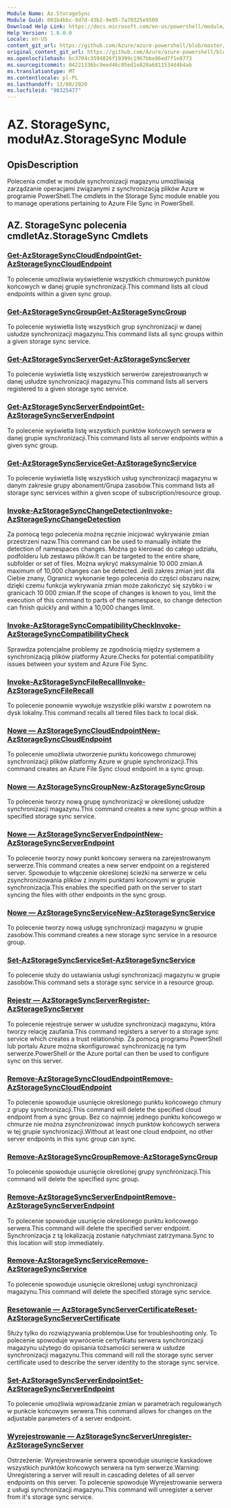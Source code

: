 ```yaml
---
Module Name: Az.StorageSync
Module Guid: 001b4bbc-9d7d-43b2-9e95-7a70325e9509
Download Help Link: https://docs.microsoft.com/en-us/powershell/module/az.storagesync
Help Version: 1.0.0.0
Locale: en-US
content_git_url: https://github.com/Azure/azure-powershell/blob/master/src/StorageSync/StorageSync/help/Az.StorageSync.md
original_content_git_url: https://github.com/Azure/azure-powershell/blob/master/src/StorageSync/StorageSync/help/Az.StorageSync.md
ms.openlocfilehash: bc3704c3594826f19399c1967bbe86ed7f1e8773
ms.sourcegitcommit: 04221336bc9eed46c05ed1e828a6811534d4b4ab
ms.translationtype: MT
ms.contentlocale: pl-PL
ms.lasthandoff: 12/08/2020
ms.locfileid: "98325477"
---
```

# <span data-ttu-id="5faae-101">AZ. StorageSync, moduł</span><span class="sxs-lookup"><span data-stu-id="5faae-101">Az.StorageSync Module</span></span>
## <span data-ttu-id="5faae-102">Opis</span><span class="sxs-lookup"><span data-stu-id="5faae-102">Description</span></span>
<span data-ttu-id="5faae-103">Polecenia cmdlet w module synchronizacji magazynu umożliwiają zarządzanie operacjami związanymi z synchronizacją plików Azure w programie PowerShell.</span><span class="sxs-lookup"><span data-stu-id="5faae-103">The cmdlets in the Storage Sync module enable you to manage operations pertaining to Azure File Sync in PowerShell.</span></span>

## <span data-ttu-id="5faae-104">AZ. StorageSync polecenia cmdlet</span><span class="sxs-lookup"><span data-stu-id="5faae-104">Az.StorageSync Cmdlets</span></span>
### [<span data-ttu-id="5faae-105">Get-AzStorageSyncCloudEndpoint</span><span class="sxs-lookup"><span data-stu-id="5faae-105">Get-AzStorageSyncCloudEndpoint</span></span>](Get-AzStorageSyncCloudEndpoint.md)
<span data-ttu-id="5faae-106">To polecenie umożliwia wyświetlenie wszystkich chmurowych punktów końcowych w danej grupie synchronizacji.</span><span class="sxs-lookup"><span data-stu-id="5faae-106">This command lists all cloud endpoints within a given sync group.</span></span>

### [<span data-ttu-id="5faae-107">Get-AzStorageSyncGroup</span><span class="sxs-lookup"><span data-stu-id="5faae-107">Get-AzStorageSyncGroup</span></span>](Get-AzStorageSyncGroup.md)
<span data-ttu-id="5faae-108">To polecenie wyświetla listę wszystkich grup synchronizacji w danej usłudze synchronizacji magazynu.</span><span class="sxs-lookup"><span data-stu-id="5faae-108">This command lists all sync groups within a given storage sync service.</span></span>

### [<span data-ttu-id="5faae-109">Get-AzStorageSyncServer</span><span class="sxs-lookup"><span data-stu-id="5faae-109">Get-AzStorageSyncServer</span></span>](Get-AzStorageSyncServer.md)
<span data-ttu-id="5faae-110">To polecenie wyświetla listę wszystkich serwerów zarejestrowanych w danej usłudze synchronizacji magazynu.</span><span class="sxs-lookup"><span data-stu-id="5faae-110">This command lists all servers registered to a given storage sync service.</span></span>

### [<span data-ttu-id="5faae-111">Get-AzStorageSyncServerEndpoint</span><span class="sxs-lookup"><span data-stu-id="5faae-111">Get-AzStorageSyncServerEndpoint</span></span>](Get-AzStorageSyncServerEndpoint.md)
<span data-ttu-id="5faae-112">To polecenie wyświetla listę wszystkich punktów końcowych serwera w danej grupie synchronizacji.</span><span class="sxs-lookup"><span data-stu-id="5faae-112">This command lists all server endpoints within a given sync group.</span></span>

### [<span data-ttu-id="5faae-113">Get-AzStorageSyncService</span><span class="sxs-lookup"><span data-stu-id="5faae-113">Get-AzStorageSyncService</span></span>](Get-AzStorageSyncService.md)
<span data-ttu-id="5faae-114">To polecenie wyświetla listę wszystkich usług synchronizacji magazynu w danym zakresie grupy abonament/Grupa zasobów.</span><span class="sxs-lookup"><span data-stu-id="5faae-114">This command lists all storage sync services within a given scope of subscription/resource group.</span></span>

### [<span data-ttu-id="5faae-115">Invoke-AzStorageSyncChangeDetection</span><span class="sxs-lookup"><span data-stu-id="5faae-115">Invoke-AzStorageSyncChangeDetection</span></span>](Invoke-AzStorageSyncChangeDetection.md)
<span data-ttu-id="5faae-116">Za pomocą tego polecenia można ręcznie inicjować wykrywanie zmian przestrzeni nazw.</span><span class="sxs-lookup"><span data-stu-id="5faae-116">This command can be used to manually initiate the detection of namespaces changes.</span></span> <span data-ttu-id="5faae-117">Można go kierować do całego udziału, podfolderu lub zestawu plików.</span><span class="sxs-lookup"><span data-stu-id="5faae-117">It can be targeted to the entire share, subfolder or set of files.</span></span> <span data-ttu-id="5faae-118">Można wykryć maksymalnie 10 000 zmian.</span><span class="sxs-lookup"><span data-stu-id="5faae-118">A maximum of 10,000 changes can be detected.</span></span> <span data-ttu-id="5faae-119">Jeśli zakres zmian jest dla Ciebie znany, Ogranicz wykonanie tego polecenia do części obszaru nazw, dzięki czemu funkcja wykrywania zmian może zakończyć się szybko i w granicach 10 000 zmian.</span><span class="sxs-lookup"><span data-stu-id="5faae-119">If the scope of changes is known to you, limit the execution of this command to parts of the namespace, so change detection can finish quickly and within a 10,000 changes limit.</span></span>

### [<span data-ttu-id="5faae-120">Invoke-AzStorageSyncCompatibilityCheck</span><span class="sxs-lookup"><span data-stu-id="5faae-120">Invoke-AzStorageSyncCompatibilityCheck</span></span>](Invoke-AzStorageSyncCompatibilityCheck.md)
<span data-ttu-id="5faae-121">Sprawdza potencjalne problemy ze zgodnością między systemem a synchronizacją plików platformy Azure.</span><span class="sxs-lookup"><span data-stu-id="5faae-121">Checks for potential compatibility issues between your system and Azure File Sync.</span></span>

### [<span data-ttu-id="5faae-122">Invoke-AzStorageSyncFileRecall</span><span class="sxs-lookup"><span data-stu-id="5faae-122">Invoke-AzStorageSyncFileRecall</span></span>](Invoke-AzStorageSyncFileRecall.md)
<span data-ttu-id="5faae-123">To polecenie ponownie wywołuje wszystkie pliki warstw z powrotem na dysk lokalny.</span><span class="sxs-lookup"><span data-stu-id="5faae-123">This command recalls all tiered files back to local disk.</span></span>

### [<span data-ttu-id="5faae-124">Nowe — AzStorageSyncCloudEndpoint</span><span class="sxs-lookup"><span data-stu-id="5faae-124">New-AzStorageSyncCloudEndpoint</span></span>](New-AzStorageSyncCloudEndpoint.md)
<span data-ttu-id="5faae-125">To polecenie umożliwia utworzenie punktu końcowego chmurowej synchronizacji plików platformy Azure w grupie synchronizacji.</span><span class="sxs-lookup"><span data-stu-id="5faae-125">This command creates an Azure File Sync cloud endpoint in a sync group.</span></span>

### [<span data-ttu-id="5faae-126">Nowe — AzStorageSyncGroup</span><span class="sxs-lookup"><span data-stu-id="5faae-126">New-AzStorageSyncGroup</span></span>](New-AzStorageSyncGroup.md)
<span data-ttu-id="5faae-127">To polecenie tworzy nową grupę synchronizacji w określonej usłudze synchronizacji magazynu.</span><span class="sxs-lookup"><span data-stu-id="5faae-127">This command creates a new sync group within a specified storage sync service.</span></span>

### [<span data-ttu-id="5faae-128">Nowe — AzStorageSyncServerEndpoint</span><span class="sxs-lookup"><span data-stu-id="5faae-128">New-AzStorageSyncServerEndpoint</span></span>](New-AzStorageSyncServerEndpoint.md)
<span data-ttu-id="5faae-129">To polecenie tworzy nowy punkt końcowy serwera na zarejestrowanym serwerze.</span><span class="sxs-lookup"><span data-stu-id="5faae-129">This command creates a new server endpoint on a registered server.</span></span> <span data-ttu-id="5faae-130">Spowoduje to włączenie określonej ścieżki na serwerze w celu zsynchronizowania plików z innymi punktami końcowymi w grupie synchronizacja.</span><span class="sxs-lookup"><span data-stu-id="5faae-130">This enables the specified path on the server to start syncing the files with other endpoints in the sync group.</span></span>

### [<span data-ttu-id="5faae-131">Nowe — AzStorageSyncService</span><span class="sxs-lookup"><span data-stu-id="5faae-131">New-AzStorageSyncService</span></span>](New-AzStorageSyncService.md)
<span data-ttu-id="5faae-132">To polecenie tworzy nową usługę synchronizacji magazynu w grupie zasobów.</span><span class="sxs-lookup"><span data-stu-id="5faae-132">This command creates a new storage sync service in a resource group.</span></span>

### [<span data-ttu-id="5faae-133">Set-AzStorageSyncService</span><span class="sxs-lookup"><span data-stu-id="5faae-133">Set-AzStorageSyncService</span></span>](New-AzStorageSyncService.md)
<span data-ttu-id="5faae-134">To polecenie służy do ustawiania usługi synchronizacji magazynu w grupie zasobów.</span><span class="sxs-lookup"><span data-stu-id="5faae-134">This command sets a storage sync service in a resource group.</span></span>

### [<span data-ttu-id="5faae-135">Rejestr — AzStorageSyncServer</span><span class="sxs-lookup"><span data-stu-id="5faae-135">Register-AzStorageSyncServer</span></span>](Register-AzStorageSyncServer.md)
<span data-ttu-id="5faae-136">To polecenie rejestruje serwer w usłudze synchronizacji magazynu, która tworzy relację zaufania.</span><span class="sxs-lookup"><span data-stu-id="5faae-136">This command registers a server to a storage sync service which creates a trust relationship.</span></span> <span data-ttu-id="5faae-137">Za pomocą programu PowerShell lub portalu Azure można skonfigurować synchronizację na tym serwerze.</span><span class="sxs-lookup"><span data-stu-id="5faae-137">PowerShell or the Azure portal can then be used to configure sync on this server.</span></span>

### [<span data-ttu-id="5faae-138">Remove-AzStorageSyncCloudEndpoint</span><span class="sxs-lookup"><span data-stu-id="5faae-138">Remove-AzStorageSyncCloudEndpoint</span></span>](Remove-AzStorageSyncCloudEndpoint.md)
<span data-ttu-id="5faae-139">To polecenie spowoduje usunięcie określonego punktu końcowego chmury z grupy synchronizacji.</span><span class="sxs-lookup"><span data-stu-id="5faae-139">This command will delete the specified cloud endpoint from a sync group.</span></span> <span data-ttu-id="5faae-140">Bez co najmniej jednego punktu końcowego w chmurze nie można zsynchronizować innych punktów końcowych serwera w tej grupie synchronizacji.</span><span class="sxs-lookup"><span data-stu-id="5faae-140">Without at least one cloud endpoint, no other server endpoints in this sync group can sync.</span></span>

### [<span data-ttu-id="5faae-141">Remove-AzStorageSyncGroup</span><span class="sxs-lookup"><span data-stu-id="5faae-141">Remove-AzStorageSyncGroup</span></span>](Remove-AzStorageSyncGroup.md)
<span data-ttu-id="5faae-142">To polecenie spowoduje usunięcie określonej grupy synchronizacji.</span><span class="sxs-lookup"><span data-stu-id="5faae-142">This command will delete the specified sync group.</span></span>

### [<span data-ttu-id="5faae-143">Remove-AzStorageSyncServerEndpoint</span><span class="sxs-lookup"><span data-stu-id="5faae-143">Remove-AzStorageSyncServerEndpoint</span></span>](Remove-AzStorageSyncServerEndpoint.md)
<span data-ttu-id="5faae-144">To polecenie spowoduje usunięcie określonego punktu końcowego serwera.</span><span class="sxs-lookup"><span data-stu-id="5faae-144">This command will delete the specified server endpoint.</span></span> <span data-ttu-id="5faae-145">Synchronizacja z tą lokalizacją zostanie natychmiast zatrzymana.</span><span class="sxs-lookup"><span data-stu-id="5faae-145">Sync to this location will stop immediately.</span></span>

### [<span data-ttu-id="5faae-146">Remove-AzStorageSyncService</span><span class="sxs-lookup"><span data-stu-id="5faae-146">Remove-AzStorageSyncService</span></span>](Remove-AzStorageSyncService.md)
<span data-ttu-id="5faae-147">To polecenie spowoduje usunięcie określonej usługi synchronizacji magazynu.</span><span class="sxs-lookup"><span data-stu-id="5faae-147">This command will delete the specified storage sync service.</span></span>

### [<span data-ttu-id="5faae-148">Resetowanie — AzStorageSyncServerCertificate</span><span class="sxs-lookup"><span data-stu-id="5faae-148">Reset-AzStorageSyncServerCertificate</span></span>](Reset-AzStorageSyncServerCertificate.md)
<span data-ttu-id="5faae-149">Służy tylko do rozwiązywania problemów.</span><span class="sxs-lookup"><span data-stu-id="5faae-149">Use for troubleshooting only.</span></span> <span data-ttu-id="5faae-150">To polecenie spowoduje wywrócenie certyfikatu serwera synchronizacji magazynu użytego do opisania tożsamości serwera w usłudze synchronizacji magazynu.</span><span class="sxs-lookup"><span data-stu-id="5faae-150">This command will roll the storage sync server certificate used to describe the server identity to the storage sync service.</span></span>

### [<span data-ttu-id="5faae-151">Set-AzStorageSyncServerEndpoint</span><span class="sxs-lookup"><span data-stu-id="5faae-151">Set-AzStorageSyncServerEndpoint</span></span>](Set-AzStorageSyncServerEndpoint.md)
<span data-ttu-id="5faae-152">To polecenie umożliwia wprowadzanie zmian w parametrach regulowanych w punkcie końcowym serwera.</span><span class="sxs-lookup"><span data-stu-id="5faae-152">This command allows for changes on the adjustable parameters of a server endpoint.</span></span>

### [<span data-ttu-id="5faae-153">Wyrejestrowanie — AzStorageSyncServer</span><span class="sxs-lookup"><span data-stu-id="5faae-153">Unregister-AzStorageSyncServer</span></span>](Unregister-AzStorageSyncServer.md)
<span data-ttu-id="5faae-154">Ostrzeżenie: Wyrejestrowanie serwera spowoduje usunięcie kaskadowe wszystkich punktów końcowych serwera na tym serwerze.</span><span class="sxs-lookup"><span data-stu-id="5faae-154">Warning: Unregistering a server will result in cascading deletes of all server endpoints on this server.</span></span> <span data-ttu-id="5faae-155">To polecenie spowoduje Wyrejestrowanie serwera z usługi synchronizacji magazynu.</span><span class="sxs-lookup"><span data-stu-id="5faae-155">This command will unregister a server from it's storage sync service.</span></span>

